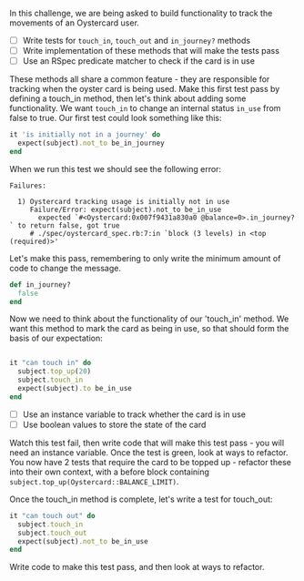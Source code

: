 In this challenge, we are being asked to build functionality to track the movements of an Oystercard user.

- [ ] Write tests for `touch_in`, `touch_out` and `in_journey?` methods
- [ ] Write implementation of these methods that will make the tests pass
- [ ] Use an RSpec predicate matcher to check if the card is in use

These methods all share a common feature - they are responsible for tracking when the oyster card is being used. Make this first test pass by defining a touch_in method, then let's think about adding some functionality. We want `touch_in` to change an internal status `in_use` from false to true. Our first test could look something like this:

```ruby
it 'is initially not in a journey' do
  expect(subject).not_to be_in_journey
end
```

When we run this test we should see the following error:
```
Failures:

  1) Oystercard tracking usage is initially not in use
     Failure/Error: expect(subject).not_to be_in_use
       expected `#<Oystercard:0x007f9431a830a0 @balance=0>.in_journey?` to return false, got true
     # ./spec/oystercard_spec.rb:7:in `block (3 levels) in <top (required)>'

```
Let's make this pass, remembering to only write the minimum amount of code to change the message.
```ruby
def in_journey?
  false
end
```
Now we need to think about the functionality of our 'touch_in' method. We want this method to mark the card as being in use, so that should form the basis of our expectation:

```ruby

it "can touch in" do
  subject.top_up(20)
  subject.touch_in
  expect(subject).to be_in_use
end
```

- [ ] Use an instance variable to track whether the card is in use
- [ ] Use boolean values to store the state of the card

Watch this test fail, then write code that will make this test pass - you will need an instance variable. Once the test is green, look at ways to refactor. You now have 2 tests that require the card to be topped up - refactor these into their own context, with a before block containing `subject.top_up(Oystercard::BALANCE_LIMIT)`.

Once the touch_in method is complete, let's write a test for touch_out:

```ruby
it "can touch out" do
  subject.touch_in
  subject.touch_out
  expect(subject).not_to be_in_use
end
```

Write code to make this test pass, and then look at ways to refactor.
